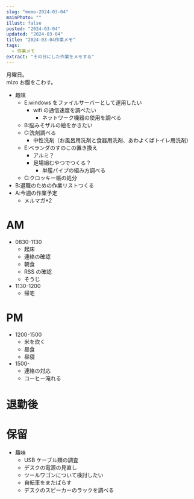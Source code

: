 ```yaml
---
slug: "memo-2024-03-04"
mainPhoto: ""
illust: false
posted: "2024-03-04"
updated: "2024-03-04"
title: "2024-03-04作業メモ"
tags:
  - 作業メモ
extract: "その日にした作業をメモする"
---
```


月曜日。  
mizo お腹をこわす。

- 趣味
  - E:windows をファイルサーバーとして運用したい
    - wifi の通信速度を調べたい
      - ネットワーク機器の使用を調べる
  - B:脳みそザルの絵をかきたい
  - C:洗剤調べる
    - 中性洗剤（お風呂用洗剤と食器用洗剤、あわよくばトイレ用洗剤）
  - E:ベランダのすのこの置き換え
    - アルミ？
    - 足場組むやつでつくる？
      - 単艦パイプの組み方調べる
  - C:クロッキー帳の処分
- B:退職のための作業リストつくる
- A:今週の作業予定
  - メルマガ\*2

# AM

- 0830-1130
  - 起床
  - 連絡の確認
  - 朝食
  - RSS の確認
  - そうじ
- 1130-1200
  - 帰宅

# PM

- 1200-1500
  - 米を炊く
  - 昼食
  - 昼寝
- 1500-
  - 連絡の対応
  - コーヒー淹れる

# 退勤後

# 保留

- 趣味
  - USB ケーブル類の調査
  - デスクの電源の見直し
  - ツールワゴンについて検討したい
  - 自転車をまたばらす
  - デスクのスピーカーのラックを調べる

